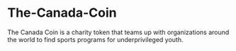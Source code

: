 # The-Canada-Coin
The Canada Coin is a charity token that teams up with organizations around the world to find sports programs for underprivileged youth.
